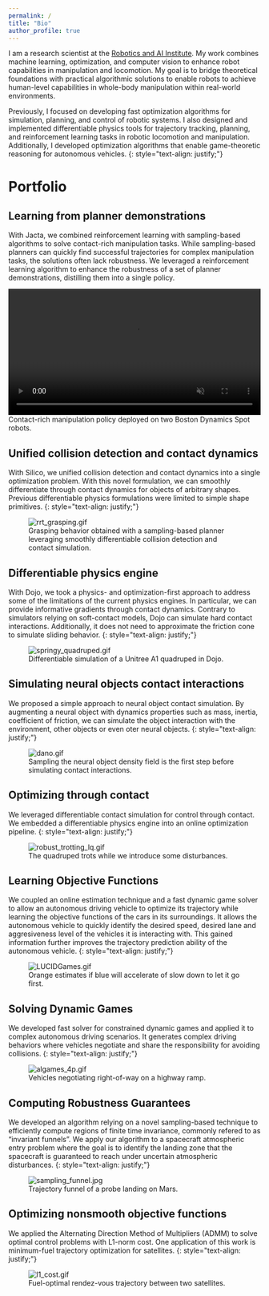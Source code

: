 ```yaml
---
permalink: /
title: "Bio"
author_profile: true
---
```



I am a research scientist at the [Robotics and AI Institute](https://rai-inst.com/). My work combines machine learning, optimization, and computer vision to enhance robot capabilities in manipulation and locomotion. My goal is to bridge theoretical foundations with practical algorithmic solutions to enable robots to achieve human-level capabilities in whole-body manipulation within real-world environments.

Previously, I focused on developing fast optimization algorithms for simulation, planning, and control of robotic systems. I also designed and implemented differentiable physics tools for trajectory tracking, planning, and reinforcement learning tasks in robotic locomotion and manipulation. Additionally, I developed optimization algorithms that enable game-theoretic reasoning for autonomous vehicles.
{: style="text-align: justify;"}



# Portfolio

## Learning from planner demonstrations
With Jacta, we combined reinforcement learning with sampling-based algorithms to solve contact-rich manipulation tasks. While sampling-based planners can quickly find successful trajectories for complex manipulation tasks, the solutions often lack robustness. We leveraged a reinforcement learning algorithm to enhance the robustness of a set of planner demonstrations, distilling them into a single policy.
<figure class="align-center" style="max-width: 100%; margin: 0 auto;">
    <video 
        src="{{ site.url }}{{ site.baseurl }}/assets/papers/jacta/stool_lift.mp4" 
        autoplay 
        loop 
        muted
        controls
        style="width: 100%; height: auto;"
    >
        Your browser does not support the video tag.
    </video>
    <figcaption>Contact-rich manipulation policy deployed on two Boston Dynamics Spot robots.</figcaption>
</figure>

## Unified collision detection and contact dynamics
With Silico, we unified collision detection and contact dynamics into a single optimization problem. With this novel formulation, we can smoothly differentiate through contact dynamics for objects of arbitrary shapes. Previous differentiable physics formulations were limited to simple shape primitives.
{: style="text-align: justify;"}

<!-- <figure style="width: 600px" class="align-center"> -->
<figure class="align-center">
    <img 
        src="{{ site.url }}{{ site.baseurl }}/assets/papers/silico/rrt_grasping.gif"
        alt="rrt_grasping.gif" 
    />
    <figcaption>Grasping behavior obtained with a sampling-based planner leveraging smoothly differentiable collision detection and contact simulation.</figcaption>
</figure> 


## Differentiable physics engine
With Dojo, we took a physics- and optimization-first approach to address some of the limitations of the current physics engines. In particular, we can provide informative gradients through contact dynamics. Contrary to simulators relying on soft-contact models, Dojo can simulate hard contact interactions. Additionally, it does not need to approximate the friction cone to simulate sliding behavior.
{: style="text-align: justify;"}

<!-- <figure style="width: 600px" class="align-center"> -->
<!-- style="height: 530px; object-fit: cover; object-position: 0 100%;"  -->
<figure class="align-center">
    <img 
        src="{{ site.url }}{{ site.baseurl }}/assets/papers/dojo/springy_quadruped.gif"
        alt="springy_quadruped.gif" 
    />
    <figcaption>Differentiable simulation of a Unitree A1 quadruped in Dojo.</figcaption>
</figure> 


## Simulating neural objects contact interactions
We proposed a simple approach to neural object contact simulation. By augmenting a neural object with dynamics properties such as mass, inertia, coefficient of friction, we can simulate the object interaction with the environment, other objects or even oter neural objects.
{: style="text-align: justify;"}

<!-- <figure style="width: 600px" class="align-center"> -->
<figure class="align-center">
    <img 
        src="{{ site.url }}{{ site.baseurl }}/assets/papers/dano/dano.gif"
        alt="dano.gif" 
    />
    <figcaption>Sampling the neural object density field is the first step before simulating contact interactions.</figcaption>
</figure> 



## Optimizing through contact
We leveraged differentiable contact simulation for control through contact. We embedded a differentiable physics engine into an online optimization pipeline.
{: style="text-align: justify;"}

<!-- <figure style="width: 600px" class="align-center"> -->
<figure class="align-center">
    <img 
        src="{{ site.url }}{{ site.baseurl }}/assets/papers/cimpc/robust_trotting_lq.gif" 
        alt="robust_trotting_lq.gif" 
    />
    <figcaption>The quadruped trots while we introduce some disturbances.</figcaption>
</figure> 




## Learning Objective Functions
We coupled an online estimation technique and a fast dynamic game solver to allow an autonomous driving vehicle to optimize its trajectory while learning the objective functions of the cars in its surroundings. It allows the autonomous vehicle to quickly identify the desired speed, desired lane and aggresiveness level of the vehicles it is interacting with. This gained information further improves the trajectory prediction ability of the autonomous vehicle.
{: style="text-align: justify;"}

<!-- <figure style="width: 600px" class="align-center"> -->
<figure class="align-center">
    <img 
        src="{{ site.url }}{{ site.baseurl }}/assets/papers/lucidgames/LUCIDGames.gif" 
        alt="LUCIDGames.gif" 
    />
    <figcaption>Orange estimates if blue will accelerate of slow down to let it go first.</figcaption>
</figure> 



## Solving Dynamic Games
We developed fast solver for constrained dynamic games and applied it to complex autonomous driving scenarios. It generates complex driving behaviors where vehicles negotiate and share the responsibility for avoiding collisions.
{: style="text-align: justify;"}

<!-- <figure style="width: 600px" class="align-center"> -->
<figure class="align-center">
    <img 
        src="{{ site.url }}{{ site.baseurl }}/assets/papers/algames/algames_4p.gif" 
        alt="algames_4p.gif" 
    />
    <figcaption>Vehicles negotiating right-of-way on a highway ramp.</figcaption>
</figure> 



## Computing Robustness Guarantees
We developed an algorithm relying on a novel sampling-based technique to efficiently compute regions of finite time invariance, commonly refered to as “invariant funnels”. We apply our algorithm to a spacecraft atmospheric entry problem where the goal is to identify the landing zone that the spacecraft is guaranteed to reach under uncertain atmospheric disturbances.
{: style="text-align: justify;"}

<!-- <figure style="width: 600px" class="align-center"> -->
<figure class="align-center">
    <img 
        src="{{ site.url }}{{ site.baseurl }}/assets/papers/funnel/sampling_funnel.jpg" 
        alt="sampling_funnel.jpg" 
    />
    <figcaption>Trajectory funnel of a probe landing on Mars.</figcaption>
</figure> 




## Optimizing nonsmooth objective functions
We applied the Alternating Direction Method of Multipliers (ADMM) to solve optimal control problems with L1-norm cost. One application of this work is minimum-fuel trajectory optimization for satellites.
{: style="text-align: justify;"}

<!-- <figure style="width: 600px" class="align-center"> -->
<figure class="align-center">
    <img 
        src="{{ site.url }}{{ site.baseurl }}/assets/papers/l1_cost/l1_cost.gif" 
        alt="l1_cost.gif" 
    />
    <figcaption>Fuel-optimal rendez-vous trajectory between two satellites.</figcaption>
</figure> 


